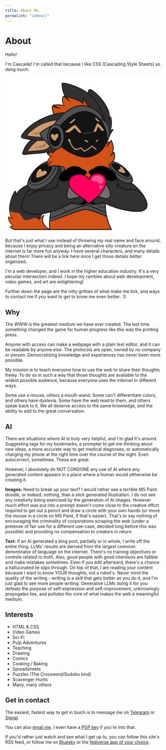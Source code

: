```yaml
---
title: About Me
permalink: "/about/"
---
```


# About

Hello!

I'm Cascade! I'm called that because I like CSS (Cascading Style Sheets) so dang much.

![Cascade smiling and making a heart sign](/bin/img/CascadeLoveStick.png)

But that's just what I use instead of throwing my real name and face around, because I enjoy privacy and being an alternative silly creature on the internet is far more fun anyway. I have several characters, and many details about them! There will be a link here once I get those details better organized.

I'm a web developer, and I work in the higher education industry. It's a very peculiar intersection indeed. I hope my rambles about web development, video games, and art are enlightening!

Further down the page are the nitty gritties of what make me tick, and ways to contact me if you want to get to know me even better. :3

<h2 id="why">Why</h2>

The WWW is the greatest medium we have ever created. The last time something changed the game for human progress like this was the printing press.

Anyone with access can make a webpage with a plain text editor, and it can be readable by anyone else. The protocols are open, owned by no company or person. Democratizing knowledge and experiences has never been more possible.

My mission is to teach everyone how to use the web to share their thoughts freely. To do so in such a way that those thoughts are available to the widest possible audience, because everyone uses the internet in different ways.

Some use a mouse, others a mouth wand. Some can't differentiate colors, and others have dyslexia. Some have the web read to them, and others speak back to it. We all deserve access to the same knowledge, and the ability to add to the great conversation.

<h2 id="ai">AI</h2>

There are situations where AI is truly very helpful, and I'm glad it's around. Suggesting tags for my bookmarks, a prompter to get me thinking about new ideas, a more accurate way to get medical diagnoses, or automatically charging my phone at the right time over the course of the night. Even autocorrect, sometimes. These are great.

However, I absolutely do NOT CONDONE any use of AI where any generated content appears in a place where a human would ottherwise be creating it.

**Images:** Need to break up your text? I would rather see a terrible MS Paint doodle, or indeed, nothing, than a slick generated illustration. I do not see any creativity being exercised by the generation of AI images. However much effort was put into a prompt doesn't come close to the creative effort required to get out a pencil and draw a circle with your own hands (or move the mouse in a circle on MS Paint, if that's easier). That's to say nothing of encouraging the criminality of corporations scraping the web (under a pretense of fair use for a different use-case, decided long before this was possible) and providing no compensation to creators in return.

**Text:** If an AI generated a blog post, partially or in whole, I write off the entire thing. LLMs' results are derived from the largest common denominator of language on the internet. There's no training objectives or controls related to truth. Also, good people with good intentions are fallible and make mistakes sometimes. Even if you edit afterward, there's a chance a hallucinated lie slips through. On top of that, I am reading your content because I want to know YOUR thoughts, not a robot's. Never mind the quality of the writing - writing is a skill that gets better as you do it, and I'm just glad to see more people writing. Generative LLMs doing it for you defeats the purpose of self-expression and self-improvement,  unknowingly propogates lies, and pollutes the core of what makes the web a meaningful medium.

<h2 id="interests">Interests</h2>

- HTML & CSS
- Video Games
- Sci-Fi
- Pulp Adventures
- Teaching
- Drawing
- Comics
- Cooking / Baking
- Spreadsheets
- Puzzles (The Crossword/Sudoku kind)
- Scavenger Hunts
- Many, many others

<h2 id="contact">Get in contact</h2>

The easiest, fastest way to get in touch is to message me on [Telegram](https://t.me/cascadingspace) or [Signal](https://signal.me/#eu/jxgYKzxfauPAqawTEgeeeqaXcs4oppAoCt3gq4MKcfaNPBimunVLQKNZy9ZOydwy).

You can also [email me](mailto:cascade@cascading.space). I even have a [PGP key](/bin/cascade-pgp.txt) if you're into that.

If you'd rather just watch and see what I get up to, you can follow this site's RSS feed, or follow me on [Bluesky](https://bsky.app/profile/cascading.space) or the [fediverse app of your choice](https://furry.engineer/@cascade).